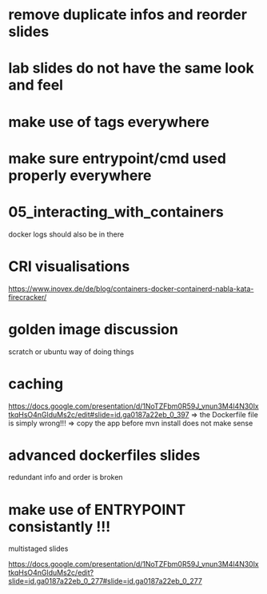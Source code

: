 # remove duplicate infos and reorder slides

# lab slides do not have the same look and feel

# make use of tags everywhere

# make sure entrypoint/cmd used properly everywhere

# 05_interacting_with_containers

docker logs should also be in there

# CRI visualisations

https://www.inovex.de/de/blog/containers-docker-containerd-nabla-kata-firecracker/

# golden image discussion

scratch or ubuntu way of doing things

# caching

https://docs.google.com/presentation/d/1NoTZFbm0R59J_vnun3M4l4N30lxtkqHsO4nGlduMs2c/edit#slide=id.ga0187a22eb_0_397 => the Dockerfile file is simply wrong!!! => copy the app before mvn install does not make sense

# advanced dockerfiles slides

redundant info and order is broken

# make use of ENTRYPOINT consistantly !!!

multistaged slides

https://docs.google.com/presentation/d/1NoTZFbm0R59J_vnun3M4l4N30lxtkqHsO4nGlduMs2c/edit?slide=id.ga0187a22eb_0_277#slide=id.ga0187a22eb_0_277
